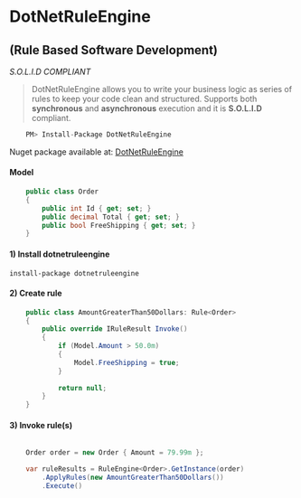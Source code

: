 # DotNetRuleEngine #
## (Rule Based Software Development) ##
*S.O.L.I.D COMPLIANT*
<br />
> DotNetRuleEngine allows you to write your business logic as series of rules to keep your code clean and structured. Supports both **synchronous** and **asynchronous** execution and it is **S.O.L.I.D** compliant.


```csharp
    PM> Install-Package DotNetRuleEngine
```
Nuget package available at: [DotNetRuleEngine](https://www.nuget.org/packages/DotNetRuleEngine/1.4.3 "DotNetRuleEngine")


#### Model

```csharp
    public class Order
    {
        public int Id { get; set; }
        public decimal Total { get; set; }
        public bool FreeShipping { get; set; }
    }
```

#### 1) Install dotnetruleengine
```install-package dotnetruleengine```


#### 2) Create rule

```csharp
    public class AmountGreaterThan50Dollars: Rule<Order>
    {   
        public override IRuleResult Invoke()
        {
            if (Model.Amount > 50.0m)
            {
                Model.FreeShipping = true;
            }
            
            return null;
        }
    }
```

#### 3) Invoke rule(s)

```csharp
    
    Order order = new Order { Amount = 79.99m };

    var ruleResults = RuleEngine<Order>.GetInstance(order)
        .ApplyRules(new AmountGreaterThan50Dollars())
        .Execute()
```
